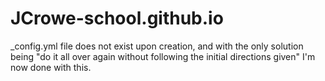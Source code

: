 # JCrowe-school.github.io

_config.yml file does not exist upon creation, and with the only solution being "do it all over again without following the initial directions given" I'm now done with this.
